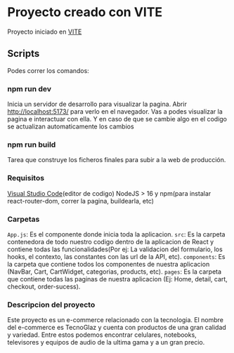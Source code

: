 # Proyecto creado con VITE
Proyecto iniciado en [VITE](https://github.com/Nicogazzotti/PreEntrega--Gazzotti)

## Scripts
Podes correr los comandos:

### npm run dev
Inicia un servidor de desarrollo para visualizar la pagina.
Abrir [http://localhost:5173/](http://localhost:5173/) para verlo en el navegador.
Vas a podes visualizar la pagina e interactuar con ella. Y en caso de que se cambie algo en el codigo se actualizan automaticamente los cambios

### npm run build
Tarea que construye los ficheros finales para subir a la web de producción.

### Requisitos
[Visual Studio Code](https://code.visualstudio.com/)(editor de codigo)
NodeJS > 16 y npm(para instalar react-router-dom, correr la pagina, buildearla, etc)

### Carpetas
`App.js`: Es el componente donde inicia toda la aplicacion.
`src`: Es la carpeta contenedora de todo nuestro codigo dentro de la aplicacion de React y contiene todas las funcionalidades(Por ej: La validacion del formulario, los hooks, el contexto, las constantes con las url de la API, etc).
`components`: Es la carpeta que contiene todos los componentes de nuestra aplicacion (NavBar, Cart, CartWidget, categorias, products, etc).
`pages`: Es la carpeta que contiene todas las paginas de nuestra aplicacion (Ej: Home, detail, cart, checkout, order-sucess).

### Descripcion del proyecto
Este proyecto es un e-commerce relacionado con la tecnologia. El nombre del e-commerce es TecnoGlaz y cuenta con productos de una gran calidad y variedad. Entre estos podemos encontrar celulares, notebooks, televisores y equipos de audio de la ultima gama y a un gran precio. 
